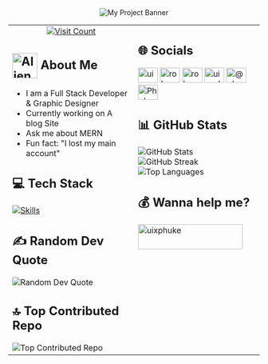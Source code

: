 <div align="center">
    <img src="https://github.com/uixPhuke/uixPhuke/raw/main/banner.png" alt="My Project Banner" />
</div>
<table>
  <tr>
   
  <td valign="top" width="50%">
      <div align="center">
    <a href="https://visitcount.itsvg.in">
        <img src="https://visitcount.itsvg.in/api?id=uixPhuke&icon=10&color=13" alt="Visit Count" />
    </a>
</div>
      <h2> <img align=center src="https://raw.githubusercontent.com/Tarikul-Islam-Anik/Animated-Fluent-Emojis/master/Emojis/Smilies/Alien%20Monster.png" alt="Alien Monster" width="50" height="50" />  About Me </h2>
      <ul>
     <li>I am a Full Stack Developer & Graphic Designer</li>
        <li>Currently working on A blog Site</li>
        <li>Ask me about MERN</li>
        <li>Fun fact: "I lost my main account"</li>
      </ul>

   <h2>💻 Tech Stack</h2>
      <p>
        
 <a href="https://skillicons.dev">
          <img src="https://skillicons.dev/icons?i=cpp,html,ts,css,laravel,git,bootstrap,express,npm,git,react,nextjs,nodejs,sqlite,mongodb,vercel,redux,ai,ps" alt="Skills" />

 </a>
        </p>

   <h2>✍️ Random Dev Quote</h2>
      <img src="https://quotes-github-readme.vercel.app/api?type=vertical&theme=tokyonight" alt="Random Dev Quote">

   <h2>🔝 Top Contributed Repo</h2>
      <img src="https://github-contributor-stats.vercel.app/api?username=uixPhuke&limit=5&theme=dark&combine_all_yearly_contributions=true" alt="Top Contributed Repo">
  </td>


  <td valign="top" width="50%">
      <h2>🌐 Socials</h2>
      <p align="left">
        <a href="https://dev.to/uix-phuke" target="blank"><img src="https://raw.githubusercontent.com/rahuldkjain/github-profile-readme-generator/master/src/images/icons/Social/devto.svg" alt="uix-phuke" height="30" width="40" /></a>
        <a href="https://twitter.com/rohanphuke" target="blank"><img src="https://raw.githubusercontent.com/rahuldkjain/github-profile-readme-generator/master/src/images/icons/Social/twitter.svg" alt="rohanphuke" height="30" width="40" /></a>
        <a href="https://linkedin.com/in/rohan-in" target="blank"><img src="https://raw.githubusercontent.com/rahuldkjain/github-profile-readme-generator/master/src/images/icons/Social/linked-in-alt.svg" alt="rohan-in" height="30" width="40" /></a>
        <a href="https://instagram.com/uix_phuke" target="blank"><img src="https://raw.githubusercontent.com/rahuldkjain/github-profile-readme-generator/master/src/images/icons/Social/instagram.svg" alt="uix_phuke" height="30" width="40" /></a>
        <a href="https://medium.com/@phu-ke" target="blank"><img src="https://raw.githubusercontent.com/rahuldkjain/github-profile-readme-generator/master/src/images/icons/Social/medium.svg" alt="@phu-ke" height="30" width="40" /></a>
        <a href="https://discord.gg/Phuke@1390" target="blank"><img src="https://raw.githubusercontent.com/rahuldkjain/github-profile-readme-generator/master/src/images/icons/Social/discord.svg" alt="Phuke@1390" height="30" width="40" /></a>
      </p>

  <h2>📊 GitHub Stats</h2>
      <p align="left">
        <img src="https://github-readme-stats.vercel.app/api?username=uixPhuke&theme=transparent&hide_border=true&include_all_commits=true&count_private=false" alt="GitHub Stats"/><br/>
        <img src="https://github-readme-streak-stats.herokuapp.com/?user=uixPhuke&theme=transparent&hide_border=true" alt="GitHub Streak"/><br/>
        <img src="https://github-readme-stats.vercel.app/api/top-langs/?username=uixPhuke&theme=transparent&hide_border=true&include_all_commits=true&count_private=false&layout=compact" alt="Top Languages"/>
      </p>
      


  <h2>💰 Wanna help me?</h2> 
<p><a href="https://www.buymeacoffee.com/uixphuke"> <img src="https://cdn.buymeacoffee.com/buttons/v2/default-yellow.png" height="50" width="210" alt="uixphuke" /></a></p>
    </td>
  </tr>
</table>


